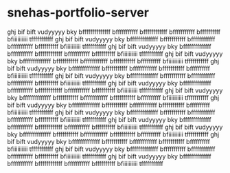 # snehas-portfolio-server
ghj bif bift vudyyyyy
bky bffffffffffffff bfffffffffff bffffffffffff bfffffffffff bffffffffff bfiiiiiiiiii tfffffffffff 
ghj bif bift vudyyyyy
bky bffffffffffffff bfffffffffff bffffffffffff bfffffffffff bffffffffff bfiiiiiiiiii tfffffffffff 
ghj bif bift vudyyyyy
bky bffffffffffffff bfffffffffff bffffffffffff bfffffffffff bffffffffff bfiiiiiiiiii tfffffffffff 
ghj bif bift vudyyyyy
bky bffffffffffffff bfffffffffff bffffffffffff bfffffffffff bffffffffff bfiiiiiiiiii tfffffffffff 
ghj bif bift vudyyyyy
bky bffffffffffffff bfffffffffff bffffffffffff bfffffffffff bffffffffff bfiiiiiiiiii tfffffffffff 
ghj bif bift vudyyyyy
bky bffffffffffffff bfffffffffff bffffffffffff bfffffffffff bffffffffff bfiiiiiiiiii tfffffffffff 
ghj bif bift vudyyyyy
bky bffffffffffffff bfffffffffff bffffffffffff bfffffffffff bffffffffff bfiiiiiiiiii tfffffffffff 
ghj bif bift vudyyyyy
bky bffffffffffffff bfffffffffff bffffffffffff bfffffffffff bffffffffff bfiiiiiiiiii tfffffffffff 
ghj bif bift vudyyyyy
bky bffffffffffffff bfffffffffff bffffffffffff bfffffffffff bffffffffff bfiiiiiiiiii tfffffffffff 
ghj bif bift vudyyyyy
bky bffffffffffffff bfffffffffff bffffffffffff bfffffffffff bffffffffff bfiiiiiiiiii tfffffffffff 
ghj bif bift vudyyyyy
bky bffffffffffffff bfffffffffff bffffffffffff bfffffffffff bffffffffff bfiiiiiiiiii tfffffffffff 
ghj bif bift vudyyyyy
bky bffffffffffffff bfffffffffff bffffffffffff bfffffffffff bffffffffff bfiiiiiiiiii tfffffffffff 
ghj bif bift vudyyyyy
bky bffffffffffffff bfffffffffff bffffffffffff bfffffffffff bffffffffff bfiiiiiiiiii tfffffffffff 
ghj bif bift vudyyyyy
bky bffffffffffffff bfffffffffff bffffffffffff bfffffffffff bffffffffff bfiiiiiiiiii tfffffffffff 
ghj bif bift vudyyyyy
bky bffffffffffffff bfffffffffff bffffffffffff bfffffffffff bffffffffff bfiiiiiiiiii tfffffffffff 